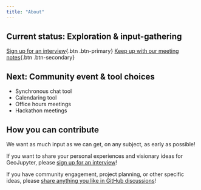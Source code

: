 ```yaml
---
title: "About"
---
```



## Current status: Exploration & input-gathering

[Sign up for an interview](/interviews/sign-up.md){.btn .btn-primary}
[Keep up with our meeting notes](/meetings){.btn .btn-secondary}


## Next: Community event & tool choices

* Synchronous chat tool
* Calendaring tool
* Office hours meetings
* Hackathon meetings


## How you can contribute

We want as much input as we can get, on any subject, as early as possible!

If you want to share your personal experiences and visionary ideas for GeoJupyter,
please [sign up for an interview](/interviews/sign-up.md)!

If you have community engagement, project planning, or other specific ideas, please
[share anything you like in GitHub discussions](https://github.com/orgs/geojupyter/discussions)!
